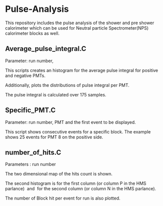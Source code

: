 # Pulse-Analysis
This repository includes the pulse analysis of the shower and pre shower calorimeter which can be used for Neutral particle Spectrometer(NPS) calorimeter blocks as well.

## Average_pulse_integral.C 

Parameter: run number,

This scripts creates an histogram for the average pulse integral for positive and negative PMTs.

Additionally, plots the distributions of pulse integral per PMT.

The pulse integral is calculated over 175 samples.

## Specific_PMT.C

Parameter: run number, PMT and the first event to be displayed.

This script shows   consecutive events for a specific block. The example  shows 25 events for PMT 8 on the positive side.

## number_of_hits.C

Parameters : run number

The two dimensional map of the hits count is shown.

The second histogram is for the first column (or column P in the HMS parlance)  and  for the second column (or column N in the HMS parlance). 

The  number of Block hit per event for run is also plotted.
